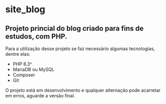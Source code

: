# site_blog
## Projeto princial do blog criado para fins de estudos, com PHP.

Para a utilização desse projeto se faz necessário algumas tecnologias, dentre elas:

* PHP 8.3^
* MariaDB ou MySQL
* Composer
* Git

O projeto está em desenvolvimento e qualquer alternação pode acarretar em erros, aguarde a versão final.
